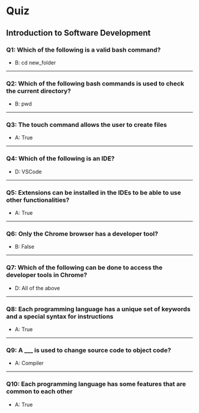 # Quiz

## Introduction to Software Development

### Q1: Which of the following is a valid bash command?
- B: cd new_folder
---

### Q2: Which of the following bash commands is used to check the current directory? 
- B: pwd 
---

### Q3: The touch command allows the user to create files
- A: True
---

### Q4: Which of the following is an IDE?
- D: VSCode
---

### Q5: Extensions can be installed in the IDEs to be able to use other functionalities?
- A: True
---

### Q6: Only the Chrome browser has a developer tool?
- B: False
---

### Q7: Which of the following can be done to access the developer tools in Chrome?
- D: All of the above
---

### Q8: Each programming language has a unique set of keywords and a special syntax for instructions
- A: True
---

### Q9: A ___ is used to change source code to object code?
- A: Compiler
---

### Q10: Each programming language has some features that are common to each other
- A: True